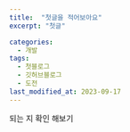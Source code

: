 ```yaml
---
title:  "첫글을 적어보아요"
excerpt: "첫글"

categories:
  - 개발
tags:
  - 첫블로그
  - 깃허브블로그
  - 도전
last_modified_at: 2023-09-17
---
```

되는 지 확인 해보기 